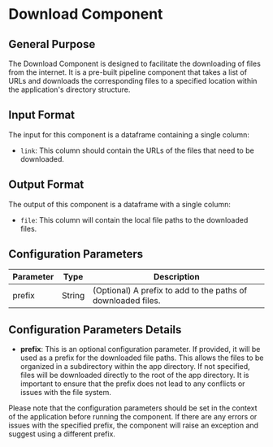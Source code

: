 # Download Component

## General Purpose

The Download Component is designed to facilitate the downloading of files from the internet. It is a pre-built pipeline component that takes a list of URLs and downloads the corresponding files to a specified location within the application's directory structure.

## Input Format

The input for this component is a dataframe containing a single column:

- `link`: This column should contain the URLs of the files that need to be downloaded.

## Output Format

The output of this component is a dataframe with a single column:

- `file`: This column will contain the local file paths to the downloaded files.

## Configuration Parameters

| Parameter | Type   | Description                                                  |
|-----------|--------|--------------------------------------------------------------|
| prefix    | String | (Optional) A prefix to add to the paths of downloaded files. |

## Configuration Parameters Details

- **prefix**: This is an optional configuration parameter. If provided, it will be used as a prefix for the downloaded file paths. This allows the files to be organized in a subdirectory within the app directory. If not specified, files will be downloaded directly to the root of the app directory. It is important to ensure that the prefix does not lead to any conflicts or issues with the file system.

Please note that the configuration parameters should be set in the context of the application before running the component. If there are any errors or issues with the specified prefix, the component will raise an exception and suggest using a different prefix.